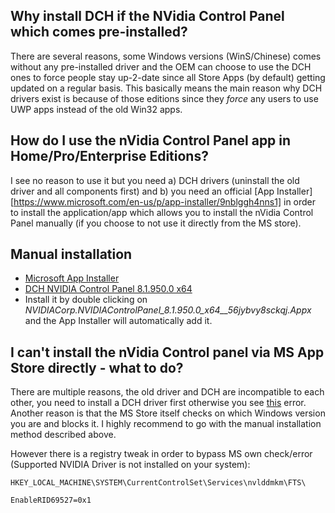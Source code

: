 ## Why install DCH if the NVidia Control Panel which comes pre-installed?

There are several reasons, some Windows versions (WinS/Chinese) comes without any pre-installed driver and the OEM can choose to use the DCH ones to force people stay up-2-date since all Store Apps (by default) getting updated on a regular basis. This basically means the main reason why DCH drivers exist is because of those editions since they _force_ any users to use UWP apps instead of the old Win32 apps. 


## How do I use the nVidia Control Panel app in Home/Pro/Enterprise Editions?

I see no reason to use it but you need a) DCH drivers (uninstall the old driver and all components first) and b) you need an official [App Installer][https://www.microsoft.com/en-us/p/app-installer/9nblggh4nns1] in order to install the application/app which allows you to install the nVidia Control Panel manually (if you choose to not use it directly from the MS store). 

## Manual installation

* [Microsoft App Installer ](https://www.microsoft.com/store/productId/9nblggh4nns1)
* [DCH NVIDIA Control Panel 8.1.950.0 x64](https://mega.nz/#!wRFUBYZR!2H8Y5RsC1J776_gZr8JZMQOh0tLe4_I5448ZA-cPsac)
* Install it by double clicking on _NVIDIACorp.NVIDIAControlPanel_8.1.950.0_x64__56jybvy8sckqj.Appx_ and the App Installer will automatically add it. 

## I can't install the nVidia Control panel via MS App Store directly - what to do?

There are multiple reasons, the old driver and DCH are incompatible to each other, you need to install a DCH driver first otherwise you see [this](https://i.imgur.com/r2RI6fT.jpg) error. Another reason is that the MS Store itself checks on which Windows version you are and blocks it. I highly recommend to go with the manual installation method described above.

However there is a registry tweak in order to bypass MS own check/error (Supported NVIDIA Driver is not installed on your system):
```
HKEY_LOCAL_MACHINE\SYSTEM\CurrentControlSet\Services\nvlddmkm\FTS\

EnableRID69527=0x1
```
